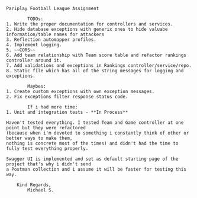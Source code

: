 	Pariplay Football League Assignment
	
			TODOs:
	1. Write the proper documentation for controllers and services.
	2. Hide database exceptions with generix ones to hide valuabe information/table names for attackers
	3. Reflection automapper profiles.
	4. Implement logging.
	5. ~~CORS~~
	6. Add team relationship with Team score table and refactor rankings controller around it.
	7. Add validations and exceptions in Rankings controller/service/repo.
	8. Static file which has all of the string messages for logging and exceptions.
	
			Maybes:
	1. Create custom exceptions with own exception messages.
	2. Fix exceptions filter response status code.
	
			If i had more time: 
	1. Unit and integration tests - **In Process**
	
	Haven't tested everything. I tested Team and Game controller at one point but they were refactored 
	(because when i'm devoted to something i constantly think of other or better ways to make them, 
	nothing is concrete most of the times) and didn't had the time to fully test everything properly.
	
	Swagger UI is implemented and set as default starting page of the project that's why i didn't send 
	a Postman collection and i assume it will be faster for testing this way.
	
		Kind Regards, 
			Michael S.
